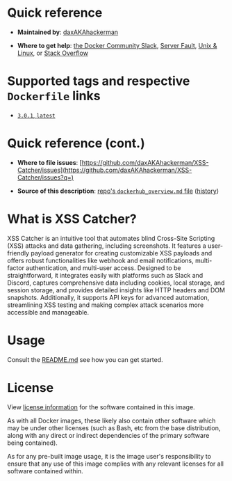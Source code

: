 # Quick reference

-	**Maintained by**:
	[daxAKAhackerman](https://github.com/daxAKAhackerman)

-	**Where to get help**:
	[the Docker Community Slack](https://dockr.ly/comm-slack), [Server Fault](https://serverfault.com/help/on-topic), [Unix & Linux](https://unix.stackexchange.com/help/on-topic), or [Stack Overflow](https://stackoverflow.com/help/on-topic)

# Supported tags and respective `Dockerfile` links

-	[`3.0.1`, `latest`](https://github.com/daxAKAhackerman/XSS-Catcher/blob/v3.0.1/docker/Dockerfile)

# Quick reference (cont.)

-	**Where to file issues**:
	[https://github.com/daxAKAhackerman/XSS-Catcher/issues](https://github.com/daxAKAhackerman/XSS-Catcher/issues?q=)

-	**Source of this description**:
	[repo's `dockerhub_overview.md` file](https://github.com/daxAKAhackerman/XSS-Catcher/tree/master/dockerhub_overview.md) ([history](https://github.com/daxAKAhackerman/XSS-Catcher/commits/master/dockerhub_overview.md))

# What is XSS Catcher?

XSS Catcher is an intuitive tool that automates blind Cross-Site Scripting (XSS) attacks and data gathering, including screenshots. It features a user-friendly payload generator for creating customizable XSS payloads and offers robust functionalities like webhook and email notifications, multi-factor authentication, and multi-user access. Designed to be straightforward, it integrates easily with platforms such as Slack and Discord, captures comprehensive data including cookies, local storage, and session storage, and provides detailed insights like HTTP headers and DOM snapshots. Additionally, it supports API keys for advanced automation, streamlining XSS testing and making complex attack scenarios more accessible and manageable.

# Usage

Consult the [README.md](https://github.com/daxAKAhackerman/XSS-Catcher/blob/master/README.md) see how you can get started.

# License

View [license information](https://github.com/daxAKAhackerman/XSS-Catcher/blob/master/LICENSE) for the software contained in this image.

As with all Docker images, these likely also contain other software which may be under other licenses (such as Bash, etc from the base distribution, along with any direct or indirect dependencies of the primary software being contained).

As for any pre-built image usage, it is the image user's responsibility to ensure that any use of this image complies with any relevant licenses for all software contained within.
